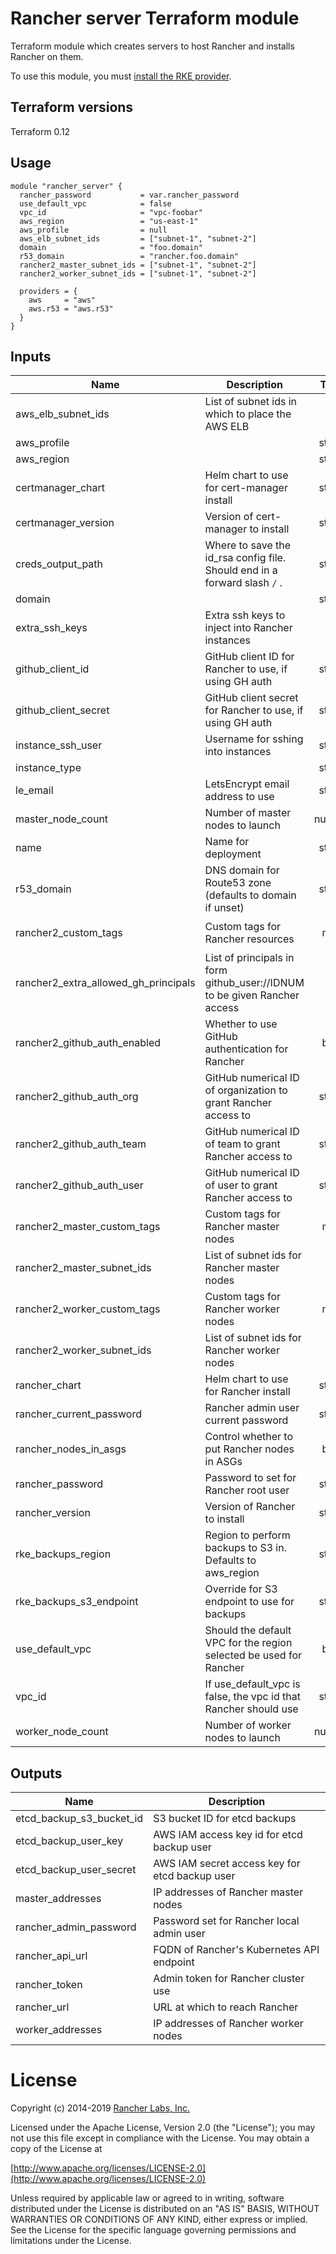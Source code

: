 # Rancher server Terraform module

Terraform module which creates servers to host Rancher and installs Rancher on them.

To use this module, you must [install the RKE provider](https://github.com/yamamoto-febc/terraform-provider-rke#installation).

## Terraform versions

Terraform 0.12

## Usage

```hcl
module "rancher_server" {
  rancher_password           = var.rancher_password
  use_default_vpc            = false
  vpc_id                     = "vpc-foobar"
  aws_region                 = "us-east-1"
  aws_profile                = null
  aws_elb_subnet_ids         = ["subnet-1", "subnet-2"]
  domain                     = "foo.domain"
  r53_domain                 = "rancher.foo.domain"
  rancher2_master_subnet_ids = ["subnet-1", "subnet-2"]
  rancher2_worker_subnet_ids = ["subnet-1", "subnet-2"]

  providers = {
    aws     = "aws"
    aws.r53 = "aws.r53"
  }
}
```

<!-- BEGINNING OF PRE-COMMIT-TERRAFORM DOCS HOOK -->
## Inputs

| Name | Description | Type | Default | Required |
|------|-------------|:----:|:-----:|:-----:|
| aws\_elb\_subnet\_ids | List of subnet ids in which to place the AWS ELB | list | `[]` | no |
| aws\_profile |  | string | `"rancher-eng"` | no |
| aws\_region |  | string | `"us-west-2"` | no |
| certmanager\_chart | Helm chart to use for cert-manager install | string | `"jetstack/cert-manager"` | no |
| certmanager\_version | Version of cert-manager to install | string | `"0.10.0"` | no |
| creds\_output\_path | Where to save the id_rsa config file. Should end in a forward slash `/` . | string | `"./"` | no |
| domain |  | string | `"eng.rancher.space"` | no |
| extra\_ssh\_keys | Extra ssh keys to inject into Rancher instances | list | `[]` | no |
| github\_client\_id | GitHub client ID for Rancher to use, if using GH auth | string | `""` | no |
| github\_client\_secret | GitHub client secret for Rancher to use, if using GH auth | string | `""` | no |
| instance\_ssh\_user | Username for sshing into instances | string | `"ubuntu"` | no |
| instance\_type |  | string | `"t3.large"` | no |
| le\_email | LetsEncrypt email address to use | string | `"none@none.com"` | no |
| master\_node\_count | Number of master nodes to launch | number | `"3"` | no |
| name | Name for deployment | string | `"rancher-demo"` | no |
| r53\_domain | DNS domain for Route53 zone (defaults to domain if unset) | string | `""` | no |
| rancher2\_custom\_tags | Custom tags for Rancher resources | map | `{ "DoNotDelete": "true", "Owner": "EIO_Demo" }` | no |
| rancher2\_extra\_allowed\_gh\_principals | List of principals in form github_user://IDNUM to be given Rancher access | list | `[]` | no |
| rancher2\_github\_auth\_enabled | Whether to use GitHub authentication for Rancher | bool | `"false"` | no |
| rancher2\_github\_auth\_org | GitHub numerical ID of organization to grant Rancher access to | string | `"53273206"` | no |
| rancher2\_github\_auth\_team | GitHub numerical ID of team to grant Rancher access to | string | `"3414845"` | no |
| rancher2\_github\_auth\_user | GitHub numerical ID of user to grant Rancher access to | string | `"3430214"` | no |
| rancher2\_master\_custom\_tags | Custom tags for Rancher master nodes | map | `{}` | no |
| rancher2\_master\_subnet\_ids | List of subnet ids for Rancher master nodes | list | `[]` | no |
| rancher2\_worker\_custom\_tags | Custom tags for Rancher worker nodes | map | `{}` | no |
| rancher2\_worker\_subnet\_ids | List of subnet ids for Rancher worker nodes | list | `[]` | no |
| rancher\_chart | Helm chart to use for Rancher install | string | `"rancher-stable/rancher"` | no |
| rancher\_current\_password | Rancher admin user current password | string | `"null"` | no |
| rancher\_nodes\_in\_asgs | Control whether to put Rancher nodes in ASGs | bool | `"true"` | no |
| rancher\_password | Password to set for Rancher root user | string | n/a | yes |
| rancher\_version | Version of Rancher to install | string | `"2.2.9"` | no |
| rke\_backups\_region | Region to perform backups to S3 in. Defaults to aws_region | string | `""` | no |
| rke\_backups\_s3\_endpoint | Override for S3 endpoint to use for backups | string | `""` | no |
| use\_default\_vpc | Should the default VPC for the region selected be used for Rancher | bool | `"true"` | no |
| vpc\_id | If use_default_vpc is false, the vpc id that Rancher should use | string | `"null"` | no |
| worker\_node\_count | Number of worker nodes to launch | number | `"3"` | no |

## Outputs

| Name | Description |
|------|-------------|
| etcd\_backup\_s3\_bucket\_id | S3 bucket ID for etcd backups |
| etcd\_backup\_user\_key | AWS IAM access key id for etcd backup user |
| etcd\_backup\_user\_secret | AWS IAM secret access key for etcd backup user |
| master\_addresses | IP addresses of Rancher master nodes |
| rancher\_admin\_password | Password set for Rancher local admin user |
| rancher\_api\_url | FQDN of Rancher's Kubernetes API endpoint |
| rancher\_token | Admin token for Rancher cluster use |
| rancher\_url | URL at which to reach Rancher |
| worker\_addresses | IP addresses of Rancher worker nodes |

<!-- END OF PRE-COMMIT-TERRAFORM DOCS HOOK -->

# License

Copyright (c) 2014-2019 [Rancher Labs, Inc.](http://rancher.com)

Licensed under the Apache License, Version 2.0 (the "License");
you may not use this file except in compliance with the License.
You may obtain a copy of the License at

[http://www.apache.org/licenses/LICENSE-2.0](http://www.apache.org/licenses/LICENSE-2.0)

Unless required by applicable law or agreed to in writing, software
distributed under the License is distributed on an "AS IS" BASIS,
WITHOUT WARRANTIES OR CONDITIONS OF ANY KIND, either express or implied.
See the License for the specific language governing permissions and
limitations under the License.
